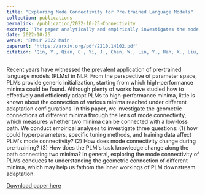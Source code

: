 ```yaml
---
title: "Exploring Mode Connectivity for Pre-trained Language Models"
collection: publications
permalink: /publication/2022-10-25-Connectivity
excerpt: 'The paper analytically and empirically investigates the mode connectivity of pre-trained language models'
date: 2022-10-25
venue: 'EMNLP 2022 Main'
paperurl: 'https://arxiv.org/pdf/2210.14102.pdf'
citation: 'Qin, Y., Qian, C., Yi, J., Chen, W., Lin, Y., Han, X., Liu, Z., Sun, M., & Zhou, J. (2022). Exploring Mode Connectivity for Pre-trained Language Models. ArXiv. /abs/2210.14102'
---
```


Recent years have witnessed the prevalent application of pre-trained language models (PLMs) in NLP. From the perspective of parameter space, PLMs provide generic initialization, starting from which high-performance minima could be found. Although plenty of works have studied how to effectively and efficiently adapt PLMs to high-performance minima, little is known about the connection of various minima reached under different adaptation configurations. In this paper, we investigate the geometric connections of different minima through the lens of mode connectivity, which measures whether two minima can be connected with a low-loss path. We conduct empirical analyses to investigate three questions: (1) how could hyperparameters, specific tuning methods, and training data affect PLM's mode connectivity? (2) How does mode connectivity change during pre-training? (3) How does the PLM's task knowledge change along the path connecting two minima? In general, exploring the mode connectivity of PLMs conduces to understanding the geometric connection of different minima, which may help us fathom the inner workings of PLM downstream adaptation.

[Download paper here](https://arxiv.org/pdf/2210.14102.pdf)

